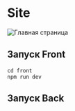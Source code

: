 # Site
![Главная страница](https://github.com/user-attachments/assets/b70d3102-d981-48e2-8a71-472bf4f5e0f2)

## Запуск Front
```
cd front
npm run dev
```
## Запуск Back
